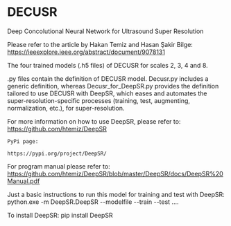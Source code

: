 # DECUSR
Deep Concolutional Neural Network for Ultrasound Super Resolution

Please refer to the article by Hakan Temiz and Hasan Şakir Bilge:
	https://ieeexplore.ieee.org/abstract/document/9078131
  
The four trained models (.h5 files) of DECUSR for scales 2, 3, 4 and 8.

.py files contain the definition of DECUSR model. Decusr.py includes a generic definition,
whereas Decusr_for_DeepSR.py provides the definition tailored to use DECUSR with DeepSR,
which eases and automates the super-resolution-specific processes (training, test, augmenting,
normalization, etc.), for super-resolution.

For more information on how to use DeepSR, please refer to:
	https://github.com/htemiz/DeepSR

	PyPi page:

	https://pypi.org/project/DeepSR/

For program manual please refer to:
	https://github.com/htemiz/DeepSR/blob/master/DeepSR/docs/DeepSR%20Manual.pdf

Just a basic instructions to run this model for training and test with DeepSR:
	python.exe -m DeepSR.DeepSR --modelfile <full path of this file > --train --test .... <other command arguments>

To install DeepSR:
	pip install DeepSR
